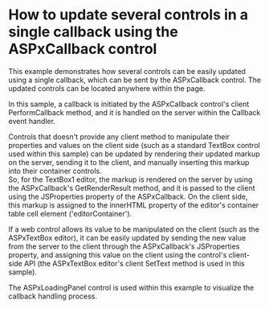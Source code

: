 # How to update several controls in a single callback using the ASPxCallback control


<p>This example demonstrates how several controls can be easily updated using a single callback, which can be sent by the ASPxCallback control. The updated controls can be located anywhere within the page.</p><p>In this sample, a callback is initiated by the ASPxCallback control's client PerformCallback method, and it is handled on the server within the Callback event handler. </p><p>Controls that doesn't provide any client method to manipulate their properties and values on the client side (such as a standard TextBox control used within this sample) can be updated by rendering their updated markup on the server, sending it to the client, and manually inserting this markup into their container controls.<br />
So, for the TextBox1 editor, the markup is rendered on the server by using the ASPxCallback's GetRenderResult method, and it is passed to the client using the JSProperties property of the ASPxCallback. On the client side, this markup is assigned to the innerHTML property of the editor's container table cell element ('editorContainer').</p><p>If a web control allows its value to be manipulated on the client (such as the ASPxTextBox editor), it can be easily updated by sending the new value from the server to the client through the ASPxCallback's JSProperties property, and assigning this value on the client using the control's client-side API (the ASPxTextBox editor's client SetText method is used in this sample).</p><p>The ASPxLoadingPanel control is used within this example to visualize the callback handling process.</p>

<br/>


